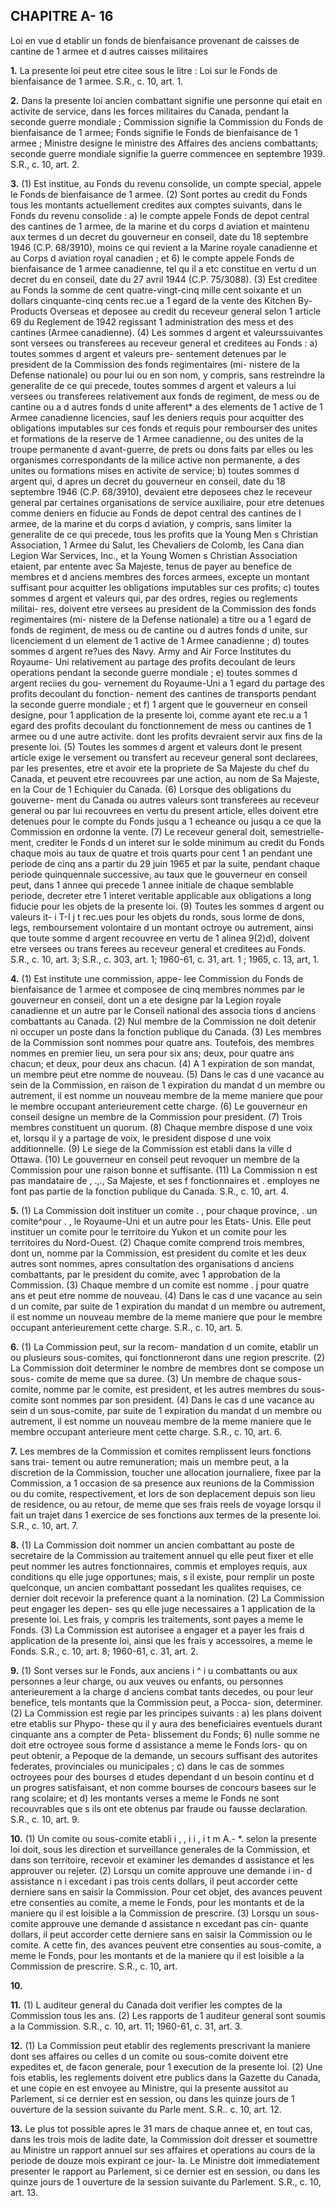 
## CHAPITRE A- 16
Loi en vue d etablir un fonds de bienfaisance
provenant de caisses de cantine de 1 armee
et d autres caisses militaires

**1.** La presente loi peut etre citee sous le
litre : Loi sur le Fonds de bienfaisance de
1 armee. S.R., c. 10, art. 1.

**2.** Dans la presente loi
ancien combattant signifie une personne
qui etait en activite de service, dans les
forces militaires du Canada, pendant la
seconde guerre mondiale ;
Commission signifie la Commission du
Fonds de bienfaisance de 1 armee;
Fonds signifie le Fonds de bienfaisance de
1 armee ;
Ministre designe le ministre des Affaires
des anciens combattants;
seconde guerre mondiale signifie la guerre
commencee en septembre 1939. S.R., c. 10,
art. 2.

**3.** (1) Est institue, au Fonds du revenu
consolide, un compte special, appele le Fonds
de bienfaisance de 1 armee.
(2) Sont portes au credit du Fonds tous les
montants actuellement credites aux comptes
suivants, dans le Fonds du revenu consolide :
a) le compte appele Fonds de depot
central des cantines de 1 armee, de la marine
et du corps d aviation et maintenu aux
termes d un decret du gouverneur en conseil,
date du 18 septembre 1946 (C.P. 68/3910),
moins ce qui revient a la Marine royale
canadienne et au Corps d aviation royal
canadien ; et
6) le compte appele Fonds de bienfaisance
de 1 armee canadienne, tel qu il a etc
constitue en vertu d un decret du
en conseil, date du 27 avril 1944 (C.P.
75/3088).
(3) Est creditee au Fonds la somme de
cent quatre-vingt-cinq mille cent soixante et
un dollars cinquante-cinq cents rec.ue a 1 egard
de la vente des Kitchen By-Products Overseas
et deposee au credit du receveur general selon
1 article 69 du Reglement de 1942 regissant
1 administration des mess et des cantines
(Armee canadienne).
(4) Les sommes d argent et valeurssuivantes
sont versees ou transferees au receveur general
et creditees au Fonds :
a) toutes sommes d argent et valeurs pre-
sentement detenues par le president de la
Commission des fonds regimentaires (mi-
nistere de la Defense nationale) ou pour lui
ou en son nom, y compris, sans restreindre
la generalite de ce qui precede, toutes
sommes d argent et valeurs a lui versees ou
transferees relativement aux fonds de
regiment, de mess ou de cantine ou a
d autres fonds d unite afferent* a des
elements de 1 active de 1 Armee canadienne
licencies, sauf les deniers requis pour
acquitter des obligations imputables sur ces
fonds et requis pour rembourser des unites
et formations de la reserve de 1 Armee
canadienne, ou des unites de la troupe
permanente d avant-guerre, de prets ou
dons faits par elles ou les organismes
correspondants de la milice active non
permanente, a des unites ou formations
mises en activite de service;
b) toutes sommes d argent qui, d apres un
decret du gouverneur en conseil, date du 18
septembre 1946 (C.P. 68/3910), devaient etre
deposees chez le receveur general par
certaines organisations de service auxiliaire,
pour etre detenues comme deniers en fiducie
au Fonds de depot central des cantines de
I armee, de la marine et du corps d aviation,
y compris, sans limiter la generalite de ce
qui precede, tous les profits que la Young
Men s Christian Association, 1 Armee du
Salut, les Chevaliers de Colomb, les Cana
dian Legion War Services, Inc., et la Young
Women s Christian Association etaient, par
entente avec Sa Majeste, tenus de payer au
benefice de membres et d anciens membres
des forces armees, excepte un montant
suffisant pour acquitter les obligations
imputables sur ces profits;
c) toutes sommes d argent et valeurs qui,
par des ordres, regies ou reglements militai-
res, doivent etre versees au president de la
Commission des fonds regimentaires (mi-
nistere de la Defense nationale) a titre ou
a 1 egard de fonds de regiment, de mess ou
de cantine ou d autres fonds d unite, sur
licenciement d un element de 1 active de
1 Armee canadienne ;
d) toutes sommes d argent re?ues des Navy.
Army and Air Force Institutes du Royaume-
Uni relativement au partage des profits
decoulant de leurs operations pendant la
seconde guerre mondiale ;
e) toutes sommes d argent reciies du gou-
vernement du Royaume-Uni a 1 egard du
partage des profits decoulant du fonction-
nement des cantines de transports pendant
la seconde guerre mondiale ; et
f) 1 argent que le gouverneur en conseil
designe, pour 1 application de la presente
loi, comme ayant ete rec.u a 1 egard des
profits decoulant du fonctionnement de
mess ou cantines de 1 armee ou d une autre
activite. dont les profits devraient servir
aux fins de la presente loi.
(5) Toutes les sommes d argent et valeurs
dont le present article exige le versement ou
transfert au receveur general sont declarees,
par les presentes, etre et avoir ete la propriete
de Sa Majeste du chef du Canada, et peuvent
etre recouvrees par une action, au nom de Sa
Majeste, en la Cour de 1 Echiquier du Canada.
(6) Lorsque des obligations du gouverne-
ment du Canada ou autres valeurs sont
transferees au receveur general ou par lui
recouvrees en vertu du present article, elles
doivent etre detenues pour le compte du
Fonds jusqu a 1 echeance ou jusqu a ce que la
Commission en ordonne la vente.
(7) Le receveur general doit, semestrielle-
ment, crediter le Fonds d un interet sur le
solde minimum au credit du Fonds chaque
mois au taux de quatre et trois quarts pour
cent 1 an pendant une periode de cinq ans a
partir du 29 juin 1965 et par la suite, pendant
chaque periode quinquennale successive, au
taux que le gouverneur en conseil peut, dans
1 annee qui precede 1 annee initiale de chaque
semblable periode, decreter etre 1 interet
veritable applicable aux obligations a long
fiducie pour les objets de la presente loi.
(9) Toutes les sommes d argent ou valeurs
it- i T-I j t
rec.ues pour les objets du ronds, sous lorme
de dons, legs, remboursement volontaire d un
montant octroye ou autrement, ainsi que
toute somme d argent recouvree en vertu de
1 alinea 9(2)d), doivent etre versees ou trans
ferees au receveur general et creditees au
Fonds. S.R., c. 10, art. 3; S.R., c. 303, art. 1;
1960-61, c. 31, art. 1 ; 1965, c. 13, art, 1.

**4.** (1) Est institute une commission, appe-
lee Commission du Fonds de bienfaisance de
1 armee et composee de cinq membres nommes
par le gouverneur en conseil, dont un a ete
designe par la Legion royale canadienne et
un autre par le Conseil national des associa
tions d anciens combattants au Canada.
(2) Nul membre de la Commission ne doit
detenir ni occuper un poste dans la fonction
publique du Canada.
(3) Les membres de la Commission sont
nommes pour quatre ans. Toutefois, des
membres nommes en premier lieu, un sera
pour six ans; deux, pour quatre ans chacun;
et deux, pour deux ans chacun.
(4) A 1 expiration de son mandat, un
membre peut etre nomme de nouveau.
(5) Dans le cas d une vacance au sein de la
Commission, en raison de 1 expiration du
mandat d un membre ou autrement, il est
nomme un nouveau membre de la meme
maniere que pour le membre occupant
anterieurement cette charge.
(6) Le gouverneur en conseil designe un
membre de la Commission pour president.
(7) Trois membres constituent un quorum.
(8) Chaque membre dispose d une voix et,
lorsqu il y a partage de voix, le president
dispose d une voix additionnelle.
(9) Le siege de la Commission est etabli
dans la ville d Ottawa.
(10) Le gouverneur en conseil peut revoquer
un membre de la Commission pour une raison
bonne et suffisante.
(11) La Commission n est pas mandataire
de , .,., Sa Majeste, et ses f fonctionnaires et .
employes ne font pas partie de la fonction
publique du Canada. S.R., c. 10, art. 4.

**5.** (1) La Commission doit instituer un
comite . , pour chaque province, . un comite^pour . ,
le Royaume-Uni et un autre pour les Etats-
Unis. Elle peut instituer un comite pour le
territoire du Yukon et un comite pour les
territoires du Nord-Ouest.
(2) Chaque comite comprend trois membres,
dont un, nomme par la Commission, est
president du comite et les deux autres sont
nommes, apres consultation des organisations
d anciens combattants, par le president du
comite, avec 1 approbation de la Commission.
(3) Chaque membre d un comite est nomme
. j
pour quatre ans et peut etre nomme de
nouveau.
(4) Dans le cas d une vacance au sein d un
comite, par suite de 1 expiration du mandat
d un membre ou autrement, il est nomme un
nouveau membre de la meme maniere que
pour le membre occupant anterieurement
cette charge. S.R., c. 10, art. 5.

**6.** (1) La Commission peut, sur la recom-
mandation d un comite, etablir un ou plusieurs
sous-comites, qui fonctionneront dans une
region prescrite.
(2) La Commission doit determiner le
nombre de membres dont se compose un sous-
comite de meme que sa duree.
(3) Un membre de chaque sous-comite,
nomme par le comite, est president, et les
autres membres du sous-comite sont nommes
par son president.
(4) Dans le cas d une vacance au sein d un
sous-comite, par suite de 1 expiration du
mandat d un membre ou autrement, il est
nomme un nouveau membre de la meme
maniere que le membre occupant anterieure
ment cette charge. S.R., c. 10, art. 6.

**7.** Les membres de la Commission et
comites remplissent leurs fonctions sans trai-
tement ou autre remuneration; mais un
membre peut, a la discretion de la Commission,
toucher une allocation journaliere, fixee par
la Commission, a 1 occasion de sa presence
aux reunions de la Commission ou du comite,
respectivement, et lors de son deplacement
depuis son lieu de residence, ou au retour, de
meme que ses frais reels de voyage lorsqu il
fait un trajet dans 1 exercice de ses fonctions
aux termes de la presente loi. S.R., c. 10,
art. 7.

**8.** (1) La Commission doit nommer un
ancien combattant au poste de secretaire de
la Commission au traitement annuel qu elle
peut fixer et elle peut nommer les autres
fonctionnaires, commis et employes requis,
aux conditions qu elle juge opportunes; mais,
s il existe, pour remplir un poste quelconque,
un ancien combattant possedant les qualites
requises, ce dernier doit recevoir la preference
quant a la nomination.
(2) La Commission peut engager les depen-
ses qu elle juge necessaires a 1 application de
la presente loi. Les frais, y compris les
traitements, sont payes a meme le Fonds.
(3) La Commission est autorisee a engager
et a payer les frais d application de la presente
loi, ainsi que les frais y accessoires, a meme
le Fonds. S.R., c. 10, art. 8; 1960-61, c. 31,
art. 2.

**9.** (1) Sont verses sur le Fonds, aux anciens
i ^ i u
combattants ou aux personnes a leur charge,
ou aux veuves ou enfants, ou personnes
anterieurement a la charge d anciens combat
tants decedes, ou pour leur benefice, tels
montants que la Commission peut, a Pocca-
sion, determiner.
(2) La Commission est regie par les principes
suivants :
a) les plans doivent etre etablis sur Phypo-
these qu il y aura des beneficiaires eventuels
durant cinquante ans a compter de Peta-
blissement du Fonds;
6) nulle somme ne doit etre octroyee sous
forme d assistance a meme le Fonds lors-
qu on peut obtenir, a Pepoque de la
demande, un secours suffisant des autorites
federates, provinciales ou municipales ;
c) dans le cas de sommes octroyees pour
des bourses d etudes dependant d un besoin
continu et d un progres satisfaisant, et non
comme bourses de concours basees sur le
rang scolaire; et
d) les montants verses a meme le Fonds ne
sont recouvrables que s ils ont ete obtenus
par fraude ou fausse declaration. S.R., c.
10, art. 9.

**10.** (1) Un comite ou sous-comite etabli
i , , i i , i t m A.- *.
selon la presente loi doit, sous les direction et
surveillance generales de la Commission, et
dans son territoire, recevoir et examiner les
demandes d assistance et les approuver ou
rejeter.
(2) Lorsqu un comite approuve une
demande i in- d assistance n i excedant i pas trois
cents dollars, il peut accorder cette derniere
sans en saisir la Commission. Pour cet objet,
des avances peuvent etre consenties au comite,
a meme le Fonds, pour les montants et de la
maniere qu il est loisible a la Commission de
prescrire.
(3) Lorsqu un sous-comite approuve une
demande d assistance n excedant pas cin-
quante dollars, il peut accorder cette derniere
sans en saisir la Commission ou le comite. A
cette fin, des avances peuvent etre consenties
au sous-comite, a meme le Fonds, pour les
montants et de la maniere qu il est loisible a
la Commission de prescrire. S.R., c. 10, art.

**10.**

**11.** (1) L auditeur general du Canada doit
verifier les comptes de la Commission tous les
ans.
(2) Les rapports de 1 auditeur general sont
soumis a la Commission. S.R., c. 10, art. 11;
1960-61, c. 31, art. 3.

**12.** (1) La Commission peut etablir des
reglements prescrivant la maniere dont ses
affaires ou celles d un comite ou sous-comite
doivent etre expedites et, de facon generale,
pour 1 execution de la presente loi.
(2) Une fois etablis, les reglements doivent
etre publics dans la Gazette du Canada, et une
copie en est envoyee au Ministre, qui la
presente aussitot au Parlement, si ce dernier
est en session, ou dans les quinze jours de
1 ouverture de la session suivante du Parle
ment. S.R.. c. 10, art. 12.

**13.** Le plus tot possible apres le 31 mars de
chaque annee et, en tout cas, dans les trois
mois de ladite date, la Commission doit
dresser et soumettre au Ministre un rapport
annuel sur ses affaires et operations au cours
de la periode de douze mois expirant ce jour-
la. Le Ministre doit immediatement presenter
le rapport au Parlement, si ce dernier est en
session, ou dans les quinze jours de 1 ouverture
de la session suivante du Parlement. S.R., c.
10, art. 13.
